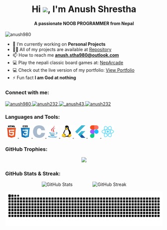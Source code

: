 <!-- 👋 Introduction -->
<h1 align="center">
  Hi <img src="https://media.giphy.com/media/hvRJCLFzcasrR4ia7z/giphy.gif" width="35">, I'm Anush Shrestha
</h1>
<h4 align="center">A passionate NOOB PROGRAMMER from Nepal</h4>

<!-- 👀 Profile Views Counter -->
<p align="left">
  <img src="https://komarev.com/ghpvc/?username=anush980&label=Profile%20views&color=0e75b6&style=flat" alt="anush980" />
</p>

<!-- 📝 About Section -->
- 🔭 I’m currently working on **Personal Projects**  
- 👨‍💻 All of my projects are available at [Repository](https://github.com/Anush980?tab=repositories)  
- 📫 How to reach me **anush.stha980@outlook.com**  
- 💻 Play the nepali classic board games at: [NepArcade](https://neparcade.vercel.app/)  
- 💻 Check out the live version of my portfolio: [View Portfolio](https://react-portfolio-jade-tau.vercel.app/)  
- ⚡ Fun fact **I am God at nothing**  

<!-- 🔗 Social Links -->
<h3 align="left">Connect with me:</h3>
<p align="left">
  <a href="https://linkedin.com/in/anush232" target="blank">
    <img align="center" src="https://raw.githubusercontent.com/rahuldkjain/github-profile-readme-generator/master/src/images/icons/Social/linked-in-alt.svg" alt="anush980" height="30" width="40" />
  </a>
  <a href="https://fb.com/anush232" target="blank">
    <img align="center" src="https://raw.githubusercontent.com/rahuldkjain/github-profile-readme-generator/master/src/images/icons/Social/facebook.svg" alt="anush232" height="30" width="40" />
  </a>
  <a href="https://instagram.com/_anush232" target="blank">
    <img align="center" src="https://raw.githubusercontent.com/rahuldkjain/github-profile-readme-generator/master/src/images/icons/Social/instagram.svg" alt="_anush43" height="30" width="40" />
  </a>
  <a href="https://leetcode.com/u/Anush980/" target="blank">
    <img align="center" src="https://raw.githubusercontent.com/rahuldkjain/github-profile-readme-generator/master/src/images/icons/Social/leet-code.svg" alt="anush232" height="30" width="40" />
  </a>
</p>

<!-- 🛠️ Languages and Tools -->
<h3 align="left">Languages and Tools:</h3>
<p align="left">
  <!-- HTML -->
  <a href="https://www.w3.org/html/" target="_blank" rel="noreferrer">
    <img src="https://raw.githubusercontent.com/devicons/devicon/master/icons/html5/html5-original-wordmark.svg" alt="html5" width="40" height="40" />
  </a>
  <!-- CSS -->
  <a href="https://www.w3schools.com/css/" target="_blank" rel="noreferrer">
    <img src="https://raw.githubusercontent.com/devicons/devicon/master/icons/css3/css3-original-wordmark.svg" alt="css3" width="40" height="40" />
  </a>
  <!-- C -->
  <a href="https://www.cprogramming.com/" target="_blank" rel="noreferrer">
    <img src="https://raw.githubusercontent.com/devicons/devicon/master/icons/c/c-original.svg" alt="c" width="40" height="40" />
  </a>
  <!-- MySQL -->
  <!--
  <a href="https://www.mysql.com/" target="_blank" rel="noreferrer">
    <img src="https://raw.githubusercontent.com/devicons/devicon/master/icons/mysql/mysql-original-wordmark.svg" alt="mysql" width="40" height="40" />
  </a>
  -->
  <!-- Java -->
  <a href="https://www.java.com" target="_blank" rel="noreferrer">
    <img src="https://raw.githubusercontent.com/devicons/devicon/master/icons/java/java-original.svg" alt="java" width="40" height="40" />
  </a>
  <!-- Linux -->
  <a href="https://www.linux.org/" target="_blank" rel="noreferrer">
    <img src="https://raw.githubusercontent.com/devicons/devicon/master/icons/linux/linux-original.svg" alt="linux" width="40" height="40" />
  </a>
  <!-- Flutter -->
  <a href="https://flutter.dev" target="_blank" rel="noreferrer">
    <img src="https://raw.githubusercontent.com/devicons/devicon/master/icons/flutter/flutter-original.svg" alt="flutter" width="40" height="40" />
  </a>
  <!-- Figma -->
  <a href="https://www.figma.com/" target="_blank" rel="noreferrer">
    <img src="https://raw.githubusercontent.com/devicons/devicon/master/icons/figma/figma-original.svg" alt="figma" width="40" height="40" />
  </a>
  <!-- React -->
  <a href="https://reactjs.org" target="_blank">
    <img src="https://raw.githubusercontent.com/devicons/devicon/master/icons/react/react-original.svg" alt="React" width="40" height="40"/>
  </a>
</p>

<!-- 🏆 GitHub Trophies -->
<h3 align="left">GitHub Trophies:</h3>
<p align="center">
  <a href="https://github.com/ryo-ma/github-profile-trophy">
    <img src="https://trophygh.kolioaris.xyz/?username=anush980&theme=darkhub" />
  </a>
</p>

<!-- 📊 GitHub Stats & Streak -->
<h3 align="left">GitHub Stats & Streak:</h3>
<p align="center">
  <!-- Stats Card -->
  <span style="display:inline-block; margin-right:30px;">
    <img src="https://github-readme-stats.vercel.app/api?username=anush980&show_icons=true&locale=en&theme=dark&border_color=2f4f4f" alt="GitHub Stats" />
  </span>
  <!-- Streak Card -->
  <span style="display:inline-block; margin-left:30px; ">
    <img src="https://github-readme-streak-stats-eight.vercel.app?user=anush980&theme=dark&border_color=2f4f4f" alt="GitHub Streak" />
  </span>
</p>

<!-- 🔥 Most Used Languages -
<h3 align="center">Most Used Languages</h3>
<p align="center">
  <img src="https://github-readme-stats.vercel.app/api/top-langs/?username=anush980&theme=dark&layout=compact&hide_border=true" alt="Top Languages" />
</p>-->

<!-- 🐍 Snake Contribution Animation -->
<p align="center">
  <img src="https://raw.githubusercontent.com/anush980/anush980/output/snake.svg" alt="Snake animation" />
  <br>

  <!--<sup><span style="font-size:1.4em; color:#36e200;">🟢</span> Green dots = my coding activity!</sup>-->
</p>
